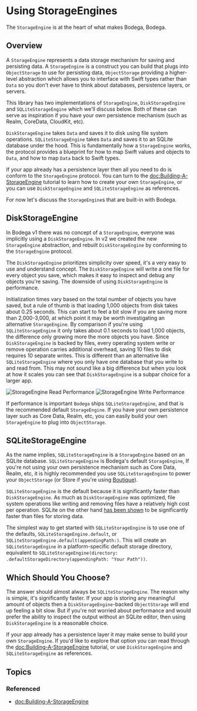# Using StorageEngines

The ``StorageEngine`` is at the heart of what makes Bodega, Bodega.  

## Overview

A ``StorageEngine`` represents a data storage mechanism for saving and persisting data. A ``StorageEngine`` is a construct you can build that plugs into ``ObjectStorage`` to use for persisting data, ``ObjectStorage`` providing a higher-level abstraction which allows you to interface with Swift types rather than `Data` so you don't ever have to think about databases, persistence layers, or servers.

This library has two implementations of ``StorageEngine``, ``DiskStorageEngine`` and ``SQLiteStorageEngine`` which we'll discuss below. Both of these can serve as inspiration if you have your own persistence mechanism (such as Realm, CoreData, CloudKit, etc).

``DiskStorageEngine`` takes `Data` and saves it to disk using file system operations. ``SQLiteStorageEngine`` takes `Data` and saves it to an SQLite database under the hood. This is fundamentally how a ``StorageEngine`` works, the protocol provides a blueprint for how to map Swift values and objects to `Data`, and how to map `Data` back to Swift types. 

If your app already has a persistence layer then all you need to do is conform to the ``StorageEngine`` protocol. You can turn to the <doc:Building-A-StorageEngine> tutorial to learn how to create your own ``StorageEngine``, or you can use ``DiskStorageEngine`` and ``SQLiteStorageEngine`` as references.

For now let's discuss the ``StorageEngine``s that are built-in with Bodega.

## DiskStorageEngine

In Bodega v1 there was no concept of a ``StorageEngine``, everyone was implicitly using a ``DiskStorageEngine``. In v2 we created the new ``StorageEngine`` abstraction, and rebuilt ``DiskStorageEngine`` by conforming to the ``StorageEngine`` protocol.

The ``DiskStorageEngine`` prioritizes simplicity over speed, it's a very easy to use and understand concept. The ``DiskStorageEngine`` will write a one file for every object you save, which makes it easy to inspect and debug any objects you're saving. The downside of using ``DiskStorageEngine`` is performance.

Initialization times vary based on the total number of objects you have saved, but a rule of thumb is that loading 1,000 objects from disk takes about 0.25 seconds. This can start to feel a bit slow if you are saving more than 2,000-3,000, at which point
it may be worth investigating an alternative ``StorageEngine``. By comparison if you're using ``SQLiteStorageEngine`` it only takes about 0.1 seconds to load 1,000 objects, the difference only growing more the more objects you have. Since ``DiskStorageEngine`` is backed by files, every operating system write or remove operation carries additional overhead, saving 10 files to disk requires 10 separate writes. This is different than an alternative like ``SQLiteStorageEngine`` where you only have one database that you write to and read from. This may not sound like a big difference but when you look at how it scales you can see that ``DiskStorageEngine`` is a subpar choice for a larger app.

![StorageEngine Read Performance](StorageEngine-Read-Performance)
![StorageEngine Write Performance](StorageEngine-Write-Performance)

If performance is important ``Bodega`` ships ``SQLiteStorageEngine``, and that is the recommended
default ``StorageEngine``. If you have your own persistence layer such as Core Data, Realm, etc,
you can easily build your own ``StorageEngine`` to plug into ``ObjectStorage``.

## SQLiteStorageEngine

As the name implies, ``SQLiteStorageEngine`` is a ``StorageEngine`` based on an SQLite database. ``SQLiteStorageEngine`` is Bodega's default ``StorageEngine``, If you're not using your own persistence mechanism such as Core Data, Realm, etc, it is highly recommended you use ``SQLiteStorageEngine`` to power your ``ObjectStorage`` (or Store if you're using [Boutique](https://github.com/mergesort/Boutique)).

``SQLiteStorageEngine`` is the default because it is significantly faster than ``DiskStorageEngine``. As much as ``DiskStorageEngine`` was optimized, file system operations like writing and removing files have a relatively high cost per operation. SQLite on the other hand [has been shown](https://www.sqlite.org/fasterthanfs.html) to be significantly faster than files for storing data.

The simplest way to get started with ``SQLiteStorageEngine`` is to use one of the defaults, `SQLiteStorageEngine.default`, or `SQLiteStorageEngine.default(appendingPath:)`. This will create an ``SQLiteStorageEngine`` in a platform-specific default storage directory, equivalent to `SQLiteStorageEngine(directory: .defaultStorageDirectory(appendingPath: "Your Path"))`.

## Which Should You Choose?

The answer should almost always be ``SQLiteStorageEngine``. The reason why is simple, it's significantly faster. If your app is storing any meaningful amount of objects then a ``DiskStorageEngine``-backed ``ObjectStorage`` will end up feeling a bit slow. But if you're not worried about performance and would prefer the ability to inspect the output without an SQLite editor, then using ``DiskStorageEngine`` is a reasonable choice.

If your app already has a persistence layer it may make sense to build your own ``StorageEngine``. If you'd like to explore that option you can read through the <doc:Building-A-StorageEngine> tutorial, or use ``DiskStorageEngine`` and ``SQLiteStorageEngine`` as references.

## Topics

### Referenced

- <doc:Building-A-StorageEngine>

